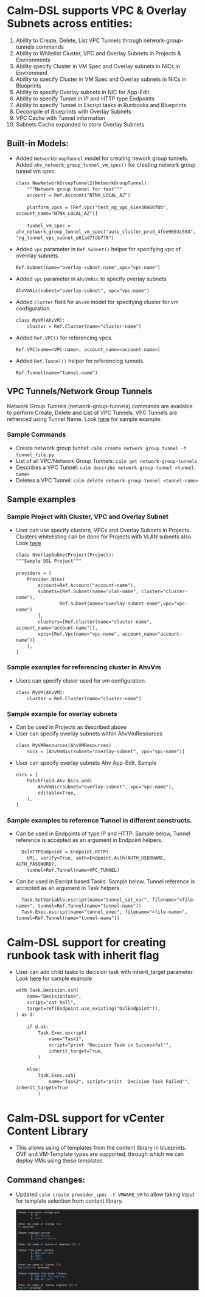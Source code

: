 # Calm-DSL supports VPC & Overlay Subnets across entities:

1. Ability to Create, Delete, List VPC Tunnels through network-group-tunnels commands
2. Ability to Whitelist Cluster, VPC and Overlay Subnets in Projects & Environments
3. Ability specify Cluster in VM Spec and Overlay subnets in NICs in Environment
4. Ability to specify Cluster in VM Spec and Overlay subnets in NICs in Blueprints
5. Ability to specify Overlay subnets in NIC for App-Edit
6. Ability to specify Tunnel in IP and HTTP type Endpoints
7. Ability to specify Tunnel in Escript tasks in Runbooks and Blueprints
8. Decompile of Blueprints with Overlay Subnets
9. VPC Cache with Tunnel information
10. Subnets Cache expanded to store Overlay Subnets

## Built-in Models:

- Added `NetworkGroupTunnel` model for creating nework group tunnels. Added `ahv_network_group_tunnel_vm_spec()` for creating network group tunnel vm spec.
    ```
    class NewNetworkGroupTunnel2(NetworkGroupTunnel):
        """Network group tunnel for test"""
        account = Ref.Account("NTNX_LOCAL_AZ")

        platform_vpcs = [Ref.Vpc("test_ng_vpc_61ee30a66f0b", account_name="NTNX_LOCAL_AZ")]

        tunnel_vm_spec = ahv_network_group_tunnel_vm_spec("auto_cluster_prod_4fee9603c584", "ng_tunnel_vpc_subnet_e61ad7fdb778")

    ```
- Added `vpc` parameter in `Ref.Subnet()` helper for specifying vpc of overrlay subnets.
    ```
    Ref.Subnet(name="overlay-subnet-name",vpc="vpc-name")
    ```
- Added `vpc` parameter in `AhvVmNic` to specify overlay subnets
    ```
    AhvVmNic(subnet="overlay-subnet", vpc="vpc-name")
    ```
- Added `cluster` field for `AhvVm` model for specifying cluster for vm configuration.
    ```
    class MyVM(AhvVM):
        cluster = Ref.Cluster(name="cluster-name")
    ```
- Added `Ref.VPC()` for referencing vpcs.
    ```
    Ref.VPC(name=<VPC-name>, account_name=<account-name>)
    ```
- Added `Ref.Tunnel()` helper for referencing tunnels.
    ```
    Ref.Tunnel(name="tunnel-name")
    ```


## VPC Tunnels/Network Group Tunnels

Network Group Tunnels (network-group-tunnels) commands are available to perform Create, Delete and List of VPC Tunnels. VPC Tunnels are refrenced using Tunnel Name. Look [here](../../examples/NetworkGroupTunnel/network_group_tunnel.py) for sample example.

### Sample Commands

- Create network group tunnel: `calm create network_group_tunnel -f tunnel_file.py`
- List of all VPC/Network Group Tunnels: `calm get network-group-tunnels`
- Describes a VPC Tunnel: `calm describe network-group-tunnel <tunnel-name>`
- Deletes a VPC Tunnel: `calm delete network-group-tunnel <tunnel-name>`


## Sample examples

###  Sample Project with Cluster, VPC and Overlay Subnet

- User can use specify clusters, VPCs and Overlay Subnets in Projects. Clusters whitelisting can be done for Projects with VLAN subnets also. Look [here](../../tests/project/test_project_with_overlay_subnets.py)
    ```
    class OverlaySubnetProject(Project):
    """Sample DSL Project"""

    providers = [
        Provider.Ntnx(
            account=Ref.Account("account-name"),
            subnets=[Ref.Subnet(name="vlan-name", cluster="cluster-name"),
                    Ref.Subnet(name="overlay-subnet-name",vpc="vpc-name")
            ],
            clusters=[Ref.Cluster(name="cluster-name", account_name="account-name")],
            vpcs=[Ref.Vpc(name="vpc-name", account_name="account-name")]
        ),
    ]
    ```

### Sample examples for referencing cluster in AhvVm
- Users can specify cluser used for vm configuration.
    ```
    class MyVM(AhvVM):
        cluster = Ref.Cluster(name="cluster-name")
    ```
  
 ### Sample example for overlay subnets
 - Can be used in Projects as described above
 - User can specify overlay subnets within AhvVmResources
    ```
    class MyVMResources(AhvVMResources)
        nics = [AhvVmNic(subnet="overlay-subnet", vpc="vpc-name")]
    ```
  - User can specify overlay subnets Ahv App-Edit. Sample
    ```
    nics = [
        PatchField.Ahv.Nics.add(
            AhvVmNic(subnet="overlay-subnet", vpc="vpc-name"),
            editable=True,
        ),
    ]
    ```
 

### Sample examples to reference Tunnel in different constructs.
- Can be used in Endpoints of type IP and HTTP. Sample below, Tunnel reference is accepted as an argument in Endpoint helpers.
  ```
    DslHTTPEndpoint = Endpoint.HTTP(
      URL, verify=True, auth=Endpoint.Auth(AUTH_USERNAME, AUTH_PASSWORD),
      tunnel=Ref.Tunnel(name=VPC_TUNNEL)
  ```
- Can be used in Escript based Tasks. Sample below. Tunnel reference is accepted as an argument in Task helpers.
  ```
    Task.SetVariable.escript(name="tunnel_set_var", filename="<file-name>", tunnel=Ref.Tunnel(name="tunnel-name"))
    Task.Exec.escript(name="tunnel_exec", filename="<file-name>", tunnel=Ref.Tunnel(name="tunnel-name"))
  ```

# Calm-DSL support for creating runbook task with inherit flag
- User can add child tasks to decision task with inherit_target parameter. Look [here](../../tests/api_interface/test_runbooks/test_files/decision_task_with_multiple_target.py) for sample example
    ```
    with Task.Decision.ssh(
        name="DecisionTask",
        script="cat hell",
        target=ref(Endpoint.use_existing("DslEndpoint")),
    ) as d:

        if d.ok:
            Task.Exec.escript(
                name="Task1",
                script="print 'Decision Task is Successful'",
                inherit_target=True,
            )

        else:
            Task.Exec.ssh(
                name="Task2", script="print 'Decision Task Failed'", inherit_target=True
            )

    ```

# Calm-DSL support for vCenter Content Library
- This allows using of templates from the content library in blueprints.
OVF and VM-Template types are supported, through which we can deploy VMs using these templates.

## Command changes:
- Updated `calm create provider_spec -t VMWARE_VM` to allow taking input for template selection from content library.

    ![alt_text](images/library-template.png "vcenter-library")

